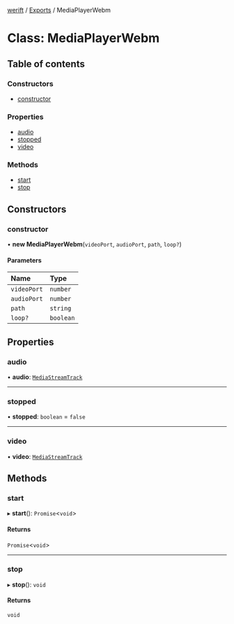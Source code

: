 [werift](../README.md) / [Exports](../modules.md) / MediaPlayerWebm

# Class: MediaPlayerWebm

## Table of contents

### Constructors

- [constructor](MediaPlayerWebm.md#constructor)

### Properties

- [audio](MediaPlayerWebm.md#audio)
- [stopped](MediaPlayerWebm.md#stopped)
- [video](MediaPlayerWebm.md#video)

### Methods

- [start](MediaPlayerWebm.md#start)
- [stop](MediaPlayerWebm.md#stop)

## Constructors

### constructor

• **new MediaPlayerWebm**(`videoPort`, `audioPort`, `path`, `loop?`)

#### Parameters

| Name | Type |
| :------ | :------ |
| `videoPort` | `number` |
| `audioPort` | `number` |
| `path` | `string` |
| `loop?` | `boolean` |

## Properties

### audio

• **audio**: [`MediaStreamTrack`](MediaStreamTrack.md)

___

### stopped

• **stopped**: `boolean` = `false`

___

### video

• **video**: [`MediaStreamTrack`](MediaStreamTrack.md)

## Methods

### start

▸ **start**(): `Promise`<`void`\>

#### Returns

`Promise`<`void`\>

___

### stop

▸ **stop**(): `void`

#### Returns

`void`
